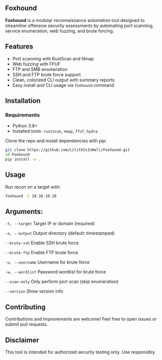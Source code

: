 ## Foxhound

**Foxhound** is a modular reconnaissance automation tool designed to streamline offensive security assessments by automating port scanning, service enumeration, web fuzzing, and brute forcing.

## Features

- Port scanning with RustScan and Nmap
- Web fuzzing with FFUF
- FTP and SMB enumeration
- SSH and FTP brute force support
- Clean, colorized CLI output with summary reports
- Easy install and CLI usage via `foxhound` command

## Installation

### Requirements

- Python 3.8+
- Installed tools: `rustscan`, `nmap`, `ffuf`, `hydra`

Clone the repo and install dependencies with pip:

```bash
git clone https://github.com/LilithIsInHell/Foxhound.git
cd Foxhound
pip install -e .
```

## Usage

Run recon on a target with:

```bash
foxhound -t 10.10.10.10
```

## Arguments:

`-t, --target` Target IP or domain (required)

`-o, --output` Output directory (default: timestamped)

`--brute-ssh` Enable SSH brute force

`--brute-ftp` Enable FTP brute force

`-u, --username` Username for brute force

`-w, --wordlist` Password wordlist for brute force

`--scan-only` Only perform port scan (skip enumeration)

`--version` Show version info

## Contributing

Contributions and improvements are welcome! Feel free to open issues or submit pull requests.

## Disclaimer

This tool is intended for authorized security testing only. Use responsibly.
